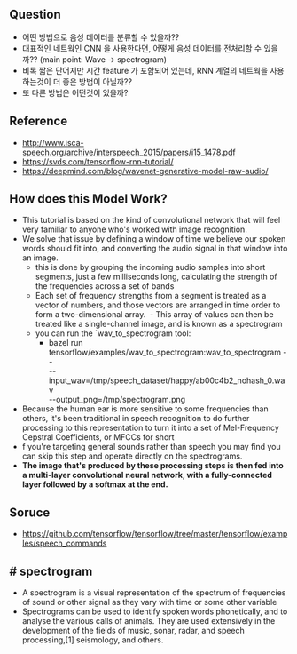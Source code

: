 ## Question
- 어떤 방법으로 음성 데이터를 분류할 수 있을까??
- 대표적인 네트웍인 CNN 을 사용한다면, 어떻게 음성 데이터를 전처리할 수 있을까?? (main point: Wave -> spectrogram)
- 비록 짧은 단어지만 시간 feature 가 포함되어 있는데, RNN 계열의 네트웍을 사용하는것이 더 좋은 방법이 아닐까??
- 또 다른 방법은 어떤것이 있을까?


## Reference
- http://www.isca-speech.org/archive/interspeech_2015/papers/i15_1478.pdf
- https://svds.com/tensorflow-rnn-tutorial/
- https://deepmind.com/blog/wavenet-generative-model-raw-audio/


## How does this Model Work?
- This tutorial is based on the kind of convolutional network that will feel very familiar to anyone who's worked with image recognition.
- We solve that issue by defining a window of time we believe our spoken words should fit into, and converting the audio signal in that window into an image. 
  - this is done by grouping the incoming audio samples into short segments, just a few milliseconds long, calculating the strength of the frequencies across a set of bands
  - Each set of frequency strengths from a segment is treated as a vector of numbers, and those vectors are arranged in time order to form a two-dimensional array.
  - This array of values can then be treated like a single-channel image, and is known as a spectrogram
  - you can run the `wav_to_spectrogram tool:
    - bazel run tensorflow/examples/wav_to_spectrogram:wav_to_spectrogram -- \
       --input_wav=/tmp/speech_dataset/happy/ab00c4b2_nohash_0.wav \
       --output_png=/tmp/spectrogram.png
- Because the human ear is more sensitive to some frequencies than others, it's been traditional in speech recognition to do further processing to this representation to turn it into a set of Mel-Frequency Cepstral Coefficients, or MFCCs for short
- f you're targeting general sounds rather than speech you may find you can skip this step and operate directly on the spectrograms.
- <b>The image that's produced by these processing steps is then fed into a multi-layer convolutional neural network, with a fully-connected layer followed by a softmax at the end.</b>


## Soruce
- https://github.com/tensorflow/tensorflow/tree/master/tensorflow/examples/speech_commands


## # spectrogram
- A spectrogram is a visual representation of the spectrum of frequencies of sound or other signal as they vary with time or some other variable
- Spectrograms can be used to identify spoken words phonetically, and to analyse the various calls of animals. They are used extensively in the development of the fields of music, sonar, radar, and speech processing,[1] seismology, and others.

